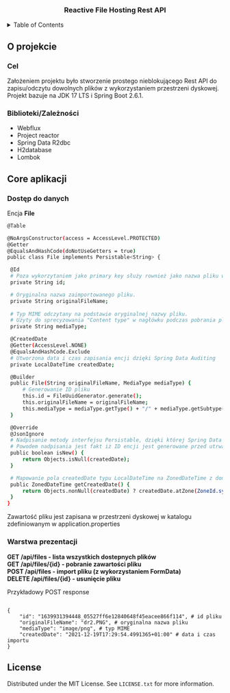 <br />
<div align="center">
    <h3 align="center">Reactive File Hosting Rest API</h3>
</div>
<details>
  <summary>Table of Contents</summary>
  <ol>
    <li>
      <a href="#o-projekcie">O projekcie</a>
      <ul>
        <li><a href="#built-with">Cel</a></li>
      </ul>
      <ul>
        <li><a href="#built-with">Biblioteki/Zależności</a></li>
      </ul>
    </li>
    <li>
      <a href="#getting-started">Core aplikacji</a>
      <ul>
        <li><a href="#dostep-do-danych">Dostęp do danych</a></li>
        <li><a href="#warstwa-prezentacji">Warstwa prezentacji</a></li>
      </ul>
    </li>
    <li><a href="#license">Licencja</a></li>
  </ol>
</details>



<!-- ABOUT THE PROJECT -->
## O projekcie
### Cel
Założeniem projektu było stworzenie prostego nieblokującego Rest API do zapisu/odczytu dowolnych plików z wykorzystaniem przestrzeni dyskowej.
Projekt bazuje na JDK 17 LTS i Spring Boot 2.6.1.



### Biblioteki/Zależności

* Webflux
* Project reactor
* Spring Data R2dbc
* H2database
* Lombok



<!-- GETTING STARTED -->
## Core aplikacji
### Dostęp do danych

Encja <b>File</b>

   ```sh
@Table

@NoArgsConstructor(access = AccessLevel.PROTECTED)
@Getter
@EqualsAndHashCode(doNotUseGetters = true)
public class File implements Persistable<String> {

    @Id
    # Poza wykorzytaniem jako primary key służy rownież jako nazwa pliku w przestrzeni dyskowej.
    private String id;

    # Oryginalna nazwa zaimportowanego pliku. 
    private String originalFileName;
    
    # Typ MIME odczytany na podstawie oryginalnej nazwy pliku.
    # Użyty do sprecyzowania "Content type" w nagłówku podczas pobrania pliku.  
    private String mediaType;

    @CreatedDate
    @Getter(AccessLevel.NONE)
    @EqualsAndHashCode.Exclude
    # Utworzona data i czas zapisania encji dzięki Spring Data Auditing
    private LocalDateTime createdDate;

    @Builder
    public File(String originalFileName, MediaType mediaType) {
        # Generowanie ID pliku 
        this.id = FileUuidGenerator.generate(); 
        this.originalFileName = originalFileName;
        this.mediaType = mediaType.getType() + "/" + mediaType.getSubtype();
    }

    @Override
    @JsonIgnore
    # Nadpisanie metody interfejsu Persistable, dzięki której Spring Data rozponaje encję jako nową.
    # Powodem nadpisania jest fakt iż ID encji jest generowane przed utrwaleniem jej w bazie danych.
    public boolean isNew() { 
        return Objects.isNull(createdDate);
    }

    # Mapowanie pola createdDate typu LocalDateTime na ZonedDateTime z domyślną strefą czasową aplikacji 
    public ZonedDateTime getCreatedDate() {
        return Objects.nonNull(createdDate) ? createdDate.atZone(ZoneId.systemDefault()) : null;
    }
}
   ```

Zawartość pliku jest zapisana w przestrzeni dyskowej w katalogu zdefiniowanym w application.properties


### Warstwa prezentacji

<b>
GET /api/files - lista wszystkich dostepnych plików <br/>
GET /api/files/{id} - pobranie zawartości pliku <br/>
POST /api/files - import pliku (z wykorzystaniem FormData) <br/>
DELETE /api/files/{id} - usunięcie pliku <br/>
</b>

Przykładowy POST response
```

{
    "id": "1639931394448_05527ff6e12840648f45eacee866f114", # id pliku
    "originalFileName": "dr2.PNG", # oryginalna nazwa pliku
    "mediaType": "image/png", # typ MIME 
    "createdDate": "2021-12-19T17:29:54.4991365+01:00" # data i czas importu
}
```

<!-- LICENSE -->
## License

Distributed under the MIT License. See `LICENSE.txt` for more information.
